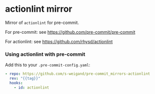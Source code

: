 # actionlint mirror

Mirror of `actionlint` for pre-commit.

For pre-commit: see https://github.com/pre-commit/pre-commit

For actionlint: see https://github.com/rhysd/actionlint

### Using actionlint with pre-commit

Add this to your `.pre-commit-config.yaml`:

```yaml
- repo: https://github.com/s-weigand/pre-commit_mirrors-actionlint
  rev: "{{tag}}"
  hooks:
    - id: actionlint
```
